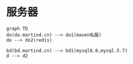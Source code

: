# 服务器

```mermaid
graph TD
do(do.martind.cn) --> do1(maven私服)
do --> do2(redis)

bd(bd.martind.cn) --> bd1(mysql8.0,mysql.5.7)
d --> d2
```